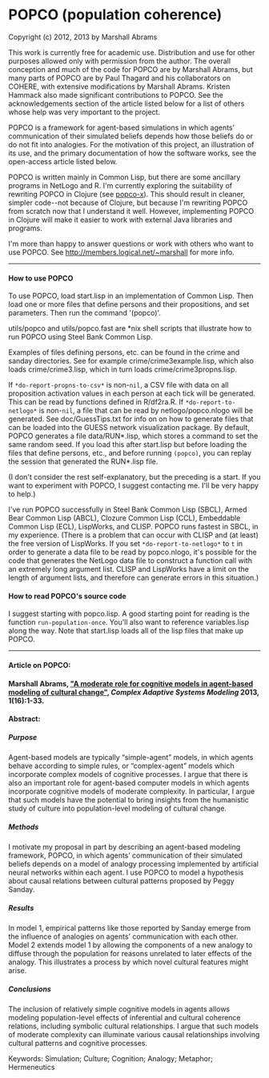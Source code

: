 POPCO (population coherence)
=======

Copyright (c) 2012, 2013 by Marshall Abrams

This work is currently free for academic use.  Distribution and use for
other purposes allowed only with permission from the author.  The
overall conception and much of the code for POPCO are by Marshall
Abrams, but many parts of POPCO are by Paul Thagard and his
collaborators on COHERE, with extensive modifications by Marshall
Abrams.  Kristen Hammack also made significant contributions to POPCO.  See
the acknowledgements section of the article listed below for a list of
others whose help was very important to the project.

POPCO is a framework for agent-based simulations in which agents’
communication of their simulated beliefs depends how those beliefs do or
do not fit into analogies.  For the motivation of this project, an
illustration of its use, and the primary documentation of how the
software works, see the open-access article listed below.

POPCO is written mainly in Common Lisp, but there are some ancillary
programs in NetLogo and R.  I'm currently exploring the suitability of
rewriting POPCO in Clojure (see [popco-x](https://github.com/mars0i/popco-x)).  This should result in
cleaner, simpler code--not because of Clojure, but because I'm
rewriting POPCO from scratch now that I understand it well.  However,
implementing POPCO in Clojure will make it easier to work with external
Java libraries and programs.

I'm more than happy to answer questions or work with others who want
to use POPCO. See http://members.logical.net/~marshall for more info.

-------

#### How to use POPCO

To use POPCO, load start.lisp in an implementation of Common Lisp.
Then load one or more files that define persons and their
propositions, and set parameters.  Then run the command '(popco)'.

utils/popco and utils/popco.fast are *nix shell scripts that
illustrate how to run POPCO using Steel Bank Common Lisp.

Examples of files defining persons, etc. can be found in the crime and
sanday directories.  See for example crime/crime3example.lisp, which
also loads crime/crime3.lisp, which in turn loads
crime/crime3propns.lisp.

If `*do-report-propns-to-csv*` is non-`nil`, a CSV file with data on all
proposition activation values in each person at each tick will be
generated.  This can be read by functions defined in R/df2ra.R.  If
`*do-report-to-netlogo*` is non-`nil`, a file that can be read by
netlogo/popco.nlogo will be generated.  See doc/GuessTips.txt for info
on on how to generate files that can be loaded into the GUESS network
visualization package.  By default, POPCO generates a file
data/RUN*.lisp, which stores a command to set the same random seed.
If you load this after start.lisp but before loading the files that
define persons, etc., and before running `(popco)`, you can replay
the session that generated the RUN*.lisp file.

(I don't consider the rest self-explanatory, but the preceding is a
start.  If you want to experiment with POPCO, I suggest contacting me.
I'll be very happy to help.)

I've run POPCO successfully in Steel Bank Common Lisp (SBCL), Armed
Bear Common Lisp (ABCL), Clozure Common Lisp (CCL), Embeddable Common
Lisp (ECL), LispWorks, and CLISP.  POPCO runs fastest in SBCL, in my
experience. (There is a problem that can occur with CLISP and (at
least) the free version of LispWorks.  If you set
`*do-report-to-netlogo*` to `t` in order to generate a data file to be
read by popco.nlogo, it's possible for the code that generates the
NetLogo data file to construct a function call with an extremely long
argument list.  CLISP and LispWorks have a limit on the length of
argument lists, and therefore can generate errors in this situation.)

#### How to read POPCO's source code

I suggest starting with popco.lisp.  A good starting point for reading
is the function `run-population-once`.  You'll also want to reference
variables.lisp along the way.  Note that start.lisp loads all of the
lisp files that make up POPCO.

-------

#### Article on POPCO:

#### Marshall Abrams, ["A moderate role for cognitive models in agent-based modeling of cultural change"](http://www.casmodeling.com/content/1/1/16), *Complex Adaptive Systems Modeling* 2013, 1(16):1-33.

#### Abstract:

##### Purpose

Agent-based models are typically “simple-agent” models, in which agents
behave according to simple rules, or “complex-agent” models which
incorporate complex models of cognitive processes. I argue that there is
also an important role for agent-based computer models in which agents
incorporate cognitive models of moderate complexity. In particular, I
argue that such models have the potential to bring insights from the
humanistic study of culture into population-level modeling of cultural
change.

##### Methods

I motivate my proposal in part by describing an agent-based modeling
framework, POPCO, in which agents’ communication of their simulated
beliefs depends on a model of analogy processing implemented by
artificial neural networks within each agent. I use POPCO to model a
hypothesis about causal relations between cultural patterns proposed by
Peggy Sanday.

##### Results

In model 1, empirical patterns like those reported by Sanday emerge from
the influence of analogies on agents’ communication with each other.
Model 2 extends model 1 by allowing the components of a new analogy to
diffuse through the population for reasons unrelated to later effects of
the analogy. This illustrates a process by which novel cultural features
might arise.

##### Conclusions

The inclusion of relatively simple cognitive models in agents allows
modeling population-level effects of inferential and cultural coherence
relations, including symbolic cultural relationships. I argue that such
models of moderate complexity can illuminate various causal
relationships involving cultural patterns and cognitive processes.

Keywords: Simulation; Culture; Cognition; Analogy; Metaphor;
Hermeneutics
